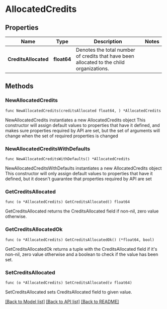 # AllocatedCredits

## Properties

Name | Type | Description | Notes
------------ | ------------- | ------------- | -------------
**CreditsAllocated** | **float64** | Denotes the total number of credits that have been allocated to the child organizations. | 

## Methods

### NewAllocatedCredits

`func NewAllocatedCredits(creditsAllocated float64, ) *AllocatedCredits`

NewAllocatedCredits instantiates a new AllocatedCredits object
This constructor will assign default values to properties that have it defined,
and makes sure properties required by API are set, but the set of arguments
will change when the set of required properties is changed

### NewAllocatedCreditsWithDefaults

`func NewAllocatedCreditsWithDefaults() *AllocatedCredits`

NewAllocatedCreditsWithDefaults instantiates a new AllocatedCredits object
This constructor will only assign default values to properties that have it defined,
but it doesn't guarantee that properties required by API are set

### GetCreditsAllocated

`func (o *AllocatedCredits) GetCreditsAllocated() float64`

GetCreditsAllocated returns the CreditsAllocated field if non-nil, zero value otherwise.

### GetCreditsAllocatedOk

`func (o *AllocatedCredits) GetCreditsAllocatedOk() (*float64, bool)`

GetCreditsAllocatedOk returns a tuple with the CreditsAllocated field if it's non-nil, zero value otherwise
and a boolean to check if the value has been set.

### SetCreditsAllocated

`func (o *AllocatedCredits) SetCreditsAllocated(v float64)`

SetCreditsAllocated sets CreditsAllocated field to given value.



[[Back to Model list]](../README.md#documentation-for-models) [[Back to API list]](../README.md#documentation-for-api-endpoints) [[Back to README]](../README.md)


